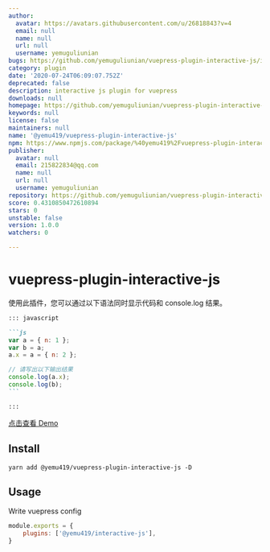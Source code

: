```yaml
---
author:
  avatar: https://avatars.githubusercontent.com/u/26818843?v=4
  email: null
  name: null
  url: null
  username: yemuguliunian
bugs: https://github.com/yemuguliunian/vuepress-plugin-interactive-js/issues
category: plugin
date: '2020-07-24T06:09:07.752Z'
deprecated: false
description: interactive js plugin for vuepress
downloads: null
homepage: https://github.com/yemuguliunian/vuepress-plugin-interactive-js#readme
keywords: null
license: false
maintainers: null
name: '@yemu419/vuepress-plugin-interactive-js'
npm: https://www.npmjs.com/package/%40yemu419%2Fvuepress-plugin-interactive-js
publisher:
  avatar: null
  email: 215822834@qq.com
  name: null
  url: null
  username: yemuguliunian
repository: https://github.com/yemuguliunian/vuepress-plugin-interactive-js
score: 0.4310850472610894
stars: 0
unstable: false
version: 1.0.0
watchers: 0

---
```


# vuepress-plugin-interactive-js

使用此插件，您可以通过以下语法同时显示代码和 console.log 结果。

````md
::: javascript

```js
var a = { n: 1 };
var b = a;
a.x = a = { n: 2 };

// 请写出以下输出结果
console.log(a.x);
console.log(b);
```

:::
````

[点击查看 Demo](https://yemuguliunian.github.io/vuepress-plugin-interactive-js/)

## Install

```shell
yarn add @yemu419/vuepress-plugin-interactive-js -D
```

## Usage

Write vuepress config

```js
module.exports = {
    plugins: ['@yemu419/interactive-js'],
}
```

